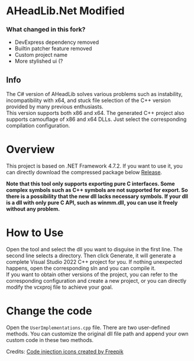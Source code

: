 # AHeadLib.Net Modified

### What changed in this fork?

- DevExpress dependency removed 
- Builtin patcher feature removed
- Custom project name
- More stylished ui (? 



## Info

The C# version of AHeadLib solves various problems such as instability, incompatibility with x64, and stuck file selection of the C++ version provided by many previous enthusiasts.    
This version supports both x86 and x64. The generated C++ project also supports camouflage of x86 and x64 DLLs. Just select the corresponding compilation configuration.  

# Overview
This project is based on .NET Framework 4.7.2. If you want to use it, you can directly download the compressed package below [Release](https://github.com/bodong1987/AHeadLib.Net/releases). 

**Note that this tool only supports exporting pure C interfaces. Some complex symbols such as C++ symbols are not supported for export. So there is a possibility that the new dll lacks necessary symbols. If your dll is a dll with only pure C API, such as winmm.dll, you can use it freely without any problem.**  

# How to Use
Open the tool and select the dll you want to disguise in the first line.
The second line selects a directory. Then click Generate, it will generate a complete Visual Studio 2022 C++ project for you. If nothing unexpected happens, open the corresponding sln and you can compile it.  
If you want to obtain other versions of the project, you can refer to the corresponding configuration and create a new project, or you can directly modify the vcxproj file to achieve your goal.   

# Change the code
Open the `UserImplementations.cpp` file. There are two user-defined methods. You can customize the original dll file path and append your own custom code in these two methods.  



Credits: [Code injection icons created by Freepik](https://www.flaticon.com/free-icons/code-injection)
